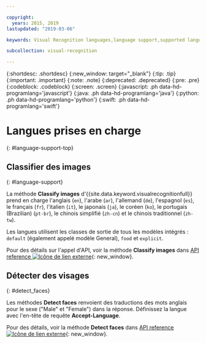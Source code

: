 ```yaml
---

copyright:
  years: 2015, 2019
lastupdated: "2019-03-06"

keywords: Visual Recognition languages,language support,supported languages

subcollection: visual-recognition

---
```


{:shortdesc: .shortdesc}
{:new_window: target="_blank"}
{:tip: .tip}
{:important: .important}
{:note: .note}
{:deprecated: .deprecated}
{:pre: .pre}
{:codeblock: .codeblock}
{:screen: .screen}
{:javascript: .ph data-hd-programlang='javascript'}
{:java: .ph data-hd-programlang='java'}
{:python: .ph data-hd-programlang='python'}
{:swift: .ph data-hd-programlang='swift'}

# Langues prises en charge
{: #language-support-top}

## Classifier des images
{: #language-support}

La méthode **Classify images** d'{{site.data.keyword.visualrecognitionfull}} prend en charge l'anglais (`en`), l'arabe (`ar`), l'allemand (`de`), l'espagnol (`es`), le français (`fr`), l'italien (`it`), le japonais (`ja`), le coréen (`ko`), le portugais (Brazilian) (`pt-br`), le chinois simplifié (`zh-cn`) et le chinois traditionnel (`zh-tw`).

Les langues utilisent les classes de sortie de tous les modèles intégrés : `default` (également appelé modèle General), `food` et `explicit`.

Pour des détails sur l'appel d'API, voir la méthode **Classify images** dans [API reference ![Icône de lien externe](../../icons/launch-glyph.svg "Icône de lien externe")](https://{DomainName}/apidocs/visual-recognition/#classify-images){: new_window}.

## Détecter des visages
{: #detect_faces}

Les méthodes **Detect faces** renvoient des traductions des mots anglais pour le sexe ("Male" et "Female") dans la réponse. Définissez la langue avec l'en-tête de requête **Accept-Language**.

Pour des détails, voir la méthode **Detect faces** dans [API reference ![Icône de lien externe](../../icons/launch-glyph.svg "Icône de lien externe")](https://{DomainName}/apidocs/visual-recognition/#detect-faces-in-images){: new_window}.
